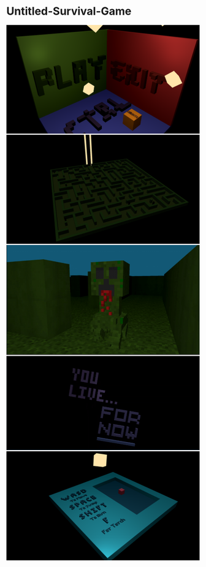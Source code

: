 # Untitled-Survival-Game
<img src="/Screen Shots/1.png" alt="Alt text" title="Optional title">
<img src="/Screen Shots/2.png" alt="Alt text" title="Optional title">
<img src="/Screen Shots/3.png" alt="Alt text" title="Optional title">
<img src="/Screen Shots/4.png" alt="Alt text" title="Optional title">
<img src="/Screen Shots/5.png" alt="Alt text" title="Optional title">
